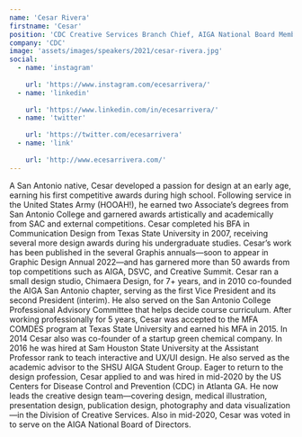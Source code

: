 ```yaml
---
name: 'Cesar Rivera'
firstname: 'Cesar'
position: 'CDC Creative Services Branch Chief, AIGA National Board Member'
company: 'CDC'
image: 'assets/images/speakers/2021/cesar-rivera.jpg'
social:
  - name: 'instagram'
    
    url: 'https://www.instagram.com/ecesarrivera/'
  - name: 'linkedin'
    
    url: 'https://www.linkedin.com/in/ecesarrivera/'
  - name: 'twitter'
    
    url: 'https://twitter.com/ecesarrivera'
  - name: 'link'
    
    url: 'http://www.ecesarrivera.com/'
---
```


A San Antonio native, Cesar developed a passion for design at an early age, earning his first competitive awards during high school. Following service in the United States Army (HOOAH!), he earned two Associate’s degrees from San Antonio College and garnered awards artistically and academically from SAC and external competitions. Cesar completed his BFA in Communication Design from Texas State University in 2007, receiving several more design awards during his undergraduate studies. Cesar’s work has been published in the several Graphis annuals—soon to appear in Graphic Design Annual 2022—and has garnered more than 50 awards from top competitions such as AIGA, DSVC, and Creative Summit. Cesar ran a small design studio, Chimaera Design, for 7+ years, and in 2010 co-founded the AIGA San Antonio chapter, serving as the first Vice President and its second President (interim). He also served on the San Antonio College Professional Advisory Committee that helps decide course curriculum. After working professionally for 5 years, Cesar was accepted to the MFA COMDES program at Texas State University and earned his MFA in 2015. In 2014 Cesar also was co-founder of a startup green chemical company. In 2016 he was hired at Sam Houston State University at the Assistant Professor rank to teach interactive and UX/UI design. He also served as the academic advisor to the SHSU AIGA Student Group. Eager to return to the design profession, Cesar applied to and was hired in mid-2020 by the US Centers for Disease Control and Prevention (CDC) in Atlanta GA. He now leads the creative design team—covering design, medical illustration, presentation design, publication design, photography and data visualization—in the Division of Creative Services. Also in mid-2020, Cesar was voted in to serve on the AIGA National Board of Directors.
